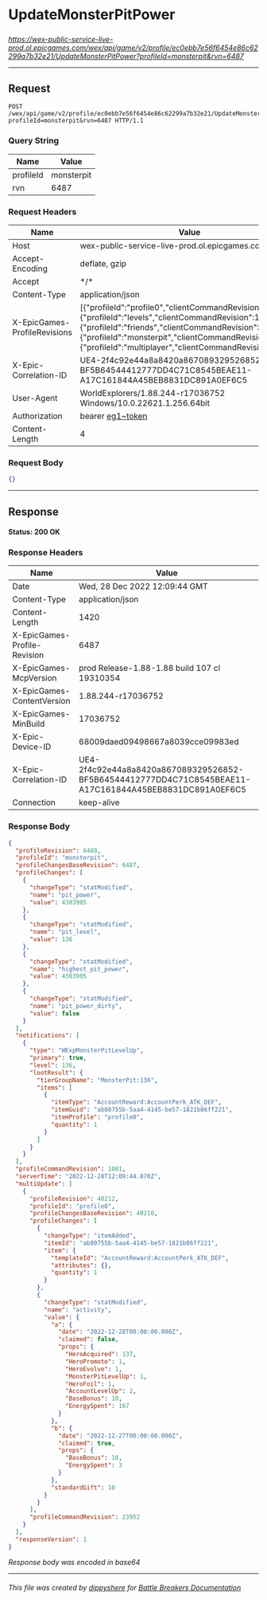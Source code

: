 # UpdateMonsterPitPower

#####

*https://wex-public-service-live-prod.ol.epicgames.com/wex/api/game/v2/profile/ec0ebb7e56f6454e86c62299a7b32e21/UpdateMonsterPitPower?profileId=monsterpit&rvn=6487*

___

## Request

```http request
POST /wex/api/game/v2/profile/ec0ebb7e56f6454e86c62299a7b32e21/UpdateMonsterPitPower?profileId=monsterpit&rvn=6487 HTTP/1.1
```

### Query String

| Name | Value |
|---|---|
| profileId | monsterpit |
| rvn | 6487 |




### Request Headers

| Name | Value |
|---|---|
| Host | wex-public-service-live-prod.ol.epicgames.com |
| Accept-Encoding | deflate, gzip |
| Accept | \*/\* |
| Content-Type | application/json |
| X-EpicGames-ProfileRevisions | [{"profileId":"profile0","clientCommandRevision":23951},{"profileId":"levels","clientCommandRevision":14433},{"profileId":"friends","clientCommandRevision":8252},{"profileId":"monsterpit","clientCommandRevision":1080},{"profileId":"multiplayer","clientCommandRevision":900}] |
| X-Epic-Correlation-ID | UE4-2f4c92e44a8a8420a867089329526852-BF5B64544412777DD4C71C8545BEAE11-A17C161844A45BEB8831DC891A0EF6C5 |
| User-Agent | WorldExplorers/1.88.244-r17036752 Windows/10.0.22621.1.256.64bit |
| Authorization | bearer [eg1~token](https://github.com/dippyshere/battle-breakers-documentation/blob/master/docs/common/tokens/eg1.md) |
| Content-Length | 4 |


### Request Body

```json
{}
```

___

## Response

#### Status: 200 OK




### Response Headers

| Name | Value |
|---|---|
| Date | Wed, 28 Dec 2022 12:09:44 GMT |
| Content-Type | application/json |
| Content-Length | 1420 |
| X-EpicGames-Profile-Revision | 6487 |
| X-EpicGames-McpVersion | prod Release-1.88-1.88 build 107 cl 19310354 |
| X-EpicGames-ContentVersion | 1.88.244-r17036752 |
| X-EpicGames-MinBuild | 17036752 |
| X-Epic-Device-ID | 68009daed09498667a8039cce09983ed |
| X-Epic-Correlation-ID | UE4-2f4c92e44a8a8420a867089329526852-BF5B64544412777DD4C71C8545BEAE11-A17C161844A45BEB8831DC891A0EF6C5 |
| Connection | keep-alive |


### Response Body

```json
{
  "profileRevision": 6489,
  "profileId": "monsterpit",
  "profileChangesBaseRevision": 6487,
  "profileChanges": [
    {
      "changeType": "statModified",
      "name": "pit_power",
      "value": 4303905
    },
    {
      "changeType": "statModified",
      "name": "pit_level",
      "value": 136
    },
    {
      "changeType": "statModified",
      "name": "highest_pit_power",
      "value": 4303905
    },
    {
      "changeType": "statModified",
      "name": "pit_power_dirty",
      "value": false
    }
  ],
  "notifications": [
    {
      "type": "WExpMonsterPitLevelUp",
      "primary": true,
      "level": 136,
      "lootResult": {
        "tierGroupName": "MonsterPit:136",
        "items": [
          {
            "itemType": "AccountReward:AccountPerk_ATK_DEF",
            "itemGuid": "ab80755b-5aa4-4145-be57-1821b86ff221",
            "itemProfile": "profile0",
            "quantity": 1
          }
        ]
      }
    }
  ],
  "profileCommandRevision": 1081,
  "serverTime": "2022-12-28T12:09:44.870Z",
  "multiUpdate": [
    {
      "profileRevision": 40212,
      "profileId": "profile0",
      "profileChangesBaseRevision": 40210,
      "profileChanges": [
        {
          "changeType": "itemAdded",
          "itemId": "ab80755b-5aa4-4145-be57-1821b86ff221",
          "item": {
            "templateId": "AccountReward:AccountPerk_ATK_DEF",
            "attributes": {},
            "quantity": 1
          }
        },
        {
          "changeType": "statModified",
          "name": "activity",
          "value": {
            "a": {
              "date": "2022-12-28T00:00:00.000Z",
              "claimed": false,
              "props": {
                "HeroAcquired": 137,
                "HeroPromote": 1,
                "HeroEvolve": 1,
                "MonsterPitLevelUp": 1,
                "HeroFoil": 1,
                "AccountLevelUp": 2,
                "BaseBonus": 10,
                "EnergySpent": 167
              }
            },
            "b": {
              "date": "2022-12-27T00:00:00.000Z",
              "claimed": true,
              "props": {
                "BaseBonus": 10,
                "EnergySpent": 3
              }
            },
            "standardGift": 10
          }
        }
      ],
      "profileCommandRevision": 23952
    }
  ],
  "responseVersion": 1
}
```

*Response body was encoded in base64*

___

###### This file was created by [dippyshere](https://github.com/dippyshere) for [Battle Breakers Documentation](https://github.com/dippyshere/battle-breakers-documentation)
